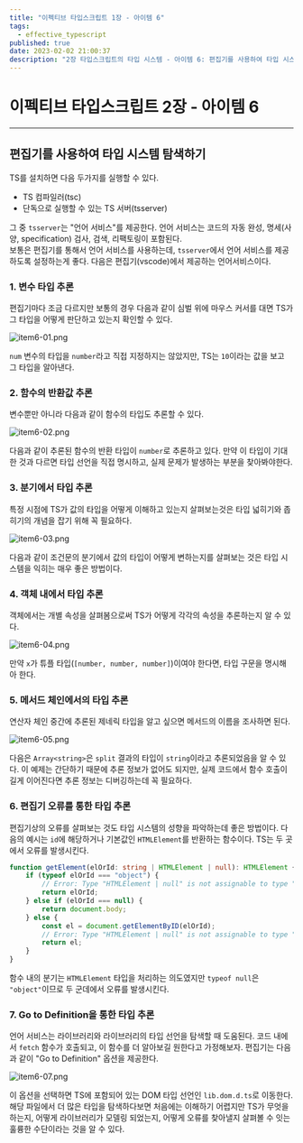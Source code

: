 ```yaml
---
title: "이펙티브 타입스크립트 1장 - 아이템 6"
tags:
  - effective_typescript
published: true
date: 2023-02-02 21:00:37
description: "2장 타입스크립트의 타입 시스템 - 아이템 6: 편집기를 사용하여 타입 시스템 탐색하기"
---
```


# 이펙티브 타입스크립트 2장 - 아이템 6

---

## 편집기를 사용하여 타입 시스템 탐색하기

TS를 설치하면 다음 두가지를 실행할 수 있다.

- TS 컴파일러(tsc)
- 단독으로 실행할 수 있는 TS 서버(tsserver)

그 중 `tsserver`는 "언어 서비스"를 제공한다. 언어 서비스는 코드의 자동 완성, 명세(사양, specification) 검사, 검색, 리팩토링이 포함된다.<br/>
보통은 편집기를 통해서 언어 서비스를 사용하는데, `tsserver`에서 언어 서비스를 제공하도록 설정하는게 좋다. 다음은 편집기(vscode)에서 제공하는 언어서비스이다.

### 1. 변수 타입 추론

편집기마다 조금 다르지만 보통의 경우 다음과 같이 심벌 위에 마우스 커서를 대면 TS가 그 타입을 어떻게 판단하고 있는지 확인할 수 있다.

![item6-01.png](item6-01.png)

`num` 변수의 타입을 `number`라고 직접 지정하지는 않았지만, TS는 `10`이라는 값을 보고 그 타입을 알아낸다.

### 2. 함수의 반환값 추론

변수뿐만 아니라 다음과 같이 함수의 타입도 추론할 수 있다.

![item6-02.png](item6-02.png)

다음과 같이 추론된 함수의 반환 타입이 `number`로 추론하고 있다. 만약 이 타입이 기대한 것과 다르면 타입 선언을 직접 명시하고, 실제 문제가 발생하는 부분을 찾아봐야한다.

### 3. 분기에서 타입 추론

특정 시점에 TS가 값의 타입을 어떻게 이해하고 있는지 살펴보는것은 타입 넓히기와 좁히기의 개념을 잡기 위해 꼭 필요하다.

![item6-03.png](item6-03.png)

다음과 같이 조건문의 분기에서 값의 타입이 어떻게 변하는지를 살펴보는 것은 타입 시스템을 익히는 매우 좋은 방법이다.

### 4. 객체 내에서 타입 추론

객체에서는 개별 속성을 살펴봄으로써 TS가 어떻게 각각의 속성을 추론하는지 알 수 있다.

![item6-04.png](item6-04.png)

만약 `x`가 튜플 타입(`[number, number, number]`)이여야 한다면, 타입 구문을 명시해아 한다.

### 5. 메서드 체인에서의 타입 추론

연산자 체인 중간에 추론된 제네릭 타입을 알고 싶으면 메서드의 이름을 조사하면 된다.

![item6-05.png](item6-05.png)

다음은 `Array<string>`은 `split` 결과의 타입이 `string`이라고 추론되었음을 알 수 있다. 이 예제는 간단하기 때문에 추론 정보가 없어도 되지만, 실제 코드에서 함수 호출이 길게 이어진다면 추론 정보는 디버깅하는데 꼭 필요하다.

### 6. 편집기 오류를 통한 타입 추론

편집기상의 오류를 살펴보는 것도 타입 시스템의 성향을 파악하는데 좋은 방법이다. 다음의 예시는 `id`에 해당하거나 기본값인 `HTMLElement`를 반환하는 함수이다. TS는 두 곳에서 오류를 발생시킨다.

```ts
function getElement(elOrId: string | HTMLElement | null): HTMLElement {
	if (typeof elOrId === "object") {
		// Error: Type "HTMLElement | null" is not assignable to type "HTMLElement".
		return elOrId;
	} else if (elOrId === null) {
		return document.body;
	} else {
		const el = document.getElementByID(elOrId);
		// Error: Type "HTMLElement | null" is not assignable to type "HTMLElement".
		return el;
	}
}
```

함수 내의 분기는 `HTMLElement` 타입을 처리하는 의도였지만 `typeof null`은 `"object"`이므로 두 군데에서 오류를 발생시킨다.

### 7. Go to Definition을 통한 타입 추론

언어 서비스는 라이브러리와 라이브러리의 타입 선언을 탐색할 때 도움된다. 코드 내에서 `fetch` 함수가 호출되고, 이 함수를 더 알아보길 원한다고 가정해보자. 편집기는 다음과 같이 "Go to Definition" 옵션을 제공한다.

![item6-07.png](item6-07.png)

이 옵션을 선택하면 TS에 포함되어 있는 DOM 타입 선언인 `lib.dom.d.ts`로 이동한다.<br />
해당 파일에서 더 많은 타입을 탐색하다보면 처음에는 이해하기 어렵지만 TS가 무엇을 하는지, 어떻게 라이브러리가 모델링 되었는지, 어떻게 오류를 찾아낼지 살펴볼 수 잇는 훌륭한 수단이라는 것을 알 수 있다.
